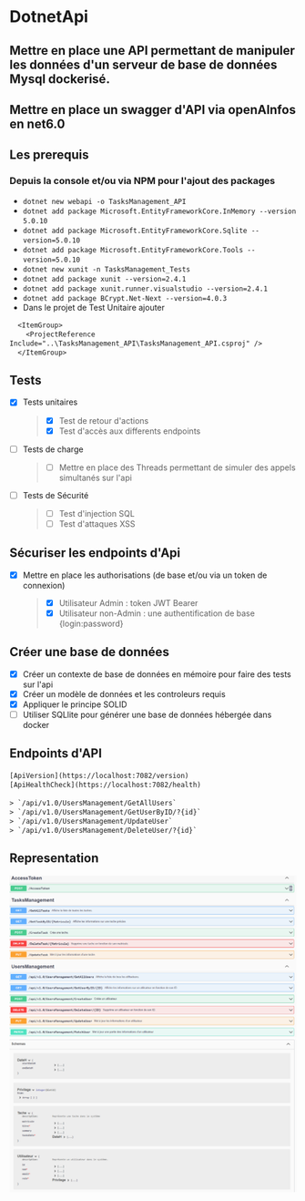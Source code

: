 # DotnetApi
Mettre en place une API permettant de manipuler les données d'un serveur de base de données Mysql dockerisé.
------------------------------------------------------------------------------------------------------------
## Mettre en place un swagger d'API via openAInfos en net6.0
## Les prerequis
### Depuis la console et/ou via NPM pour l'ajout des packages
- `dotnet new webapi -o TasksManagement_API`
- `dotnet add package Microsoft.EntityFrameworkCore.InMemory --version 5.0.10`
- `dotnet add package Microsoft.EntityFrameworkCore.Sqlite --version=5.0.10`
- `dotnet add package Microsoft.EntityFrameworkCore.Tools --version=5.0.10`
- `dotnet new xunit -n TasksManagement_Tests`
- `dotnet add package xunit --version=2.4.1`
- `dotnet add package xunit.runner.visualstudio --version=2.4.1`
- `dotnet add package BCrypt.Net-Next --version=4.0.3`
- Dans le projet de Test Unitaire ajouter
```
  <ItemGroup>
    <ProjectReference Include="..\TasksManagement_API\TasksManagement_API.csproj" />
  </ItemGroup>
``` 

##

## Tests 

- [X] Tests unitaires
    > - [X] Test de retour d'actions
    > - [X] Test d'accès aux differents endpoints
    
- [ ] Tests de charge
    > - [ ] Mettre en place des Threads permettant de simuler des appels simultanés sur l'api

- [ ] Tests de Sécurité
    > - [ ] Test d'injection SQL
    > - [ ] Test d'attaques XSS

## Sécuriser les endpoints d'Api
 
- [X] Mettre en place les authorisations (de base et/ou via un token de connexion)
  >  - [X]  Utilisateur Admin : token JWT Bearer
  >  - [X]  Utilisateur non-Admin : une authentification de base {login:password}


## Créer une base de données
 
- [X] Créer un contexte de base de données en mémoire pour faire des tests sur l'api
- [X] Créer un modèle de données et les controleurs requis
- [X] Appliquer le principe SOLID 
- [ ] Utiliser SQLlite pour générer une base de données hébergée dans docker

## Endpoints d'API

    [ApiVersion](https://localhost:7082/version)
    [ApiHealthCheck](https://localhost:7082/health)
    
    > `/api/v1.0/UsersManagement/GetAllUsers`
    > `/api/v1.0/UsersManagement/GetUserByID/?{id}`
    > `/api/v1.0/UsersManagement/UpdateUser`
    > `/api/v1.0/UsersManagement/DeleteUser/?{id}`

## Representation
![](TasksManagement_API.png)
![](schemaTaskManagement.png)
